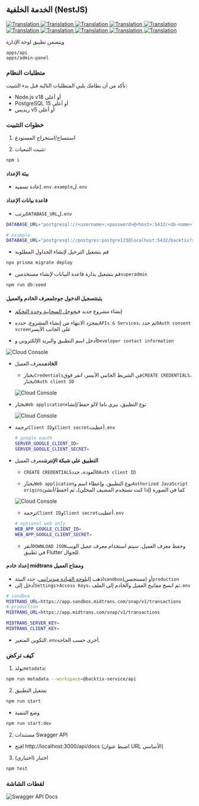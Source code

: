 ## الخدمة الخلفية (NestJS)

<a href="./api-service.md">
  <img alt="Translation" src="https://img.shields.io/badge/Bahasa_Indonesia-blue?style=for-the-badge&logo=googletranslate&logoColor=blue&labelColor=white">
</a>
<a href="./api-service.en.md">
  <img alt="Translation" src="https://img.shields.io/badge/English-blue?style=for-the-badge&logo=googletranslate&logoColor=blue&labelColor=white">
</a>
<a href="./api-service.zh-CN.md">
  <img alt="Translation" src="https://img.shields.io/badge/简体中文-blue?style=for-the-badge&logo=googletranslate&logoColor=blue&labelColor=white">
</a>
<a href="./api-service.ja.md">
  <img alt="Translation" src="https://img.shields.io/badge/日本語-blue?style=for-the-badge&logo=googletranslate&logoColor=blue&labelColor=white">
</a>
<a href="./api-service.ar.md">
  <img alt="Translation" src="https://img.shields.io/badge/Arabic_عربي-blue?style=for-the-badge&logo=googletranslate&logoColor=blue&labelColor=white">
</a>
<a href="./api-service.pt.md">
  <img alt="Translation" src="https://img.shields.io/badge/Português-blue?style=for-the-badge&logo=googletranslate&logoColor=blue&labelColor=white">
</a>
<a href="./api-service.es.md">
  <img alt="Translation" src="https://img.shields.io/badge/Español-blue?style=for-the-badge&logo=googletranslate&logoColor=blue&labelColor=white">
</a>
<a href="./api-service.fr.md">
  <img alt="Translation" src="https://img.shields.io/badge/Français-blue?style=for-the-badge&logo=googletranslate&logoColor=blue&labelColor=white">
</a>
<a href="./api-service.vi.md">
  <img alt="Translation" src="https://img.shields.io/badge/Tiếng_Việt-blue?style=for-the-badge&logo=googletranslate&logoColor=blue&labelColor=white">
</a>
<a href="./api-service.hi.md">
  <img alt="Translation" src="https://img.shields.io/badge/Hindi_हिंदी-blue?style=for-the-badge&logo=googletranslate&logoColor=blue&labelColor=white">
</a>

ويتضمن تطبيق لوحة الإدارة

    apps/api
    apps/admin-panel

### متطلبات النظام

تأكد من أن نظامك يلبي المتطلبات التالية قبل بدء التثبيت:

-   Node.js v18 أو أعلى
-   PostgreSQL 15 أو أعلى
-   ريديس v5 أو أعلى

### خطوات التثبيت

1.  استنساخ/استخراج المستودع

2.  تثبيت التبعيات:

```bash
npm i
```

#### بيئة الإعداد

-   إعادة تسمية`.env.example`ل`.env`

#### قاعدة بيانات الإعداد

-   يرتب`DATABASE_URL`ل`.env`

```sh
DATABASE_URL="postgresql://<username>:<password>@<host>:5432/<db-name>?schema=public"

# example
DATABASE_URL="postgresql://postgres:postgre123@localhost:5432/backtix?schema=public"
```

-   قم بتشغيل الترحيل لإنشاء الجداول المطلوبة

```bash
npx prisma migrate deploy
```

-   قم بتشغيل بذارة قاعدة البيانات لإنشاء مستخدمين`superadmin`

```bash
npm run db:seed
```

#### يثبت**تسجيل الدخول جوجل**معرف الخادم والعميل

-   إنشاء مشروع جديد في[جوجل السحابية وحدة التحكم](https://console.cloud.google.com/projectcreate)

-   بمجرد الانتهاء من إنشاء المشروع، حدده`APIs & Services`، ثم حدد`OAuth consent screen`على الجانب الأيسر

-   أدخل اسم التطبيق والبريد الإلكتروني و`Developer contact information`

![Cloud Console](/assets/Screenshot_1.png)

-   **الخادم**معرف العميل

    -   يختار`Credentials`في الشريط الجانبي الأيسر، انقر فوق`CREATE CREDENTIALS`، يختار`OAuth client ID`

    ![Cloud Console](/assets/Screenshot_2.png)


-   يختار`Web application`نوع التطبيق، بيري ناما لالو حفظ/إنشاء

    ![Cloud Console](/assets/Screenshot_3.png)

-   ترجمة`Client ID`و`Client secret`أعطيت`.env`

    ```sh
    # google oauth
    SERVER_GOOGLE_CLIENT_ID=
    SERVER_GOOGLE_CLIENT_SECRET=
    ```

-   **التطبيق على شبكة الإنترنت**معرف العميل

    -   `CREATE CREDENTIALS`العودة، حدد`OAuth client ID`

    -   يختار`Web application`نوع التطبيق، وإعطاء اسم و`Authorized JavaScript origins`كما في الصورة (إذا كنت تستخدم المضيف المحلي)، ثم احفظ/أنشئ

    ![Cloud Console](/assets/Screenshot_4.png)

    -   ترجمة`Client ID`و`Client secret`أعطيت`.env`

    ```sh
    # optional web only
    WEB_APP_GOOGLE_CLIENT_ID=
    WEB_APP_GOOGLE_CLIENT_SECRET=
    ```

    -   انقر`DOWNLOAD JSON`وحفظ معرف العميل. سيتم استخدام معرف عميل الويب في تطبيق Flutter للجوال.

#### إعداد خادم midtrans ومفتاح العميل

-   اذهب إلى[لوحة القيادة ميدترانس](https://dashboard.midtrans.com/)، حدد البيئة`sandbox`(مستحسن) أو`production`
-   أدخل إلى`Settings`>`Access Keys`، ثم انسخ مفاتيح العميل والخادم إلى الملف`.env`

```sh
# sandbox
MIDTRANS_URL=https://app.sandbox.midtrans.com/snap/v1/transactions
# production
MIDTRANS_URL=https://app.midtrans.com/snap/v1/transactions

MIDTRANS_SERVER_KEY=
MIDTRANS_CLIENT_KEY=
```

-   التكوين المتغير`.env`أخرى حسب الحاجة.

### كيف تركض

1.  يولد`metadata`:

```bash
npm run metadata --workspace=@backtix-service/api
```

2.  تشغيل التطبيق

```bash
npm run start
```

-   وضع التنمية

```bash
npm run start:dev
```

2.  مستندات Swagger API

-   افتح http&#x3A;//localhost:3000/api/docs (اضبط عنوان URL الأساسي)

3.  اختبار (اختياري)

```bash
npm test
```

### لقطات الشاشة

![Swagger API Docs](/assets/swagger.png)
